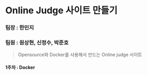 Online Judge 사이트 만들기
==========================
### 팀장 : 한민지
### 팀원 : 원상현, 신정수, 박준호
> Opensource와 Docker를 사용해서 만드는 Online judge 사이트

#### 1주차 : Docker
